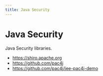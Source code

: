 ```yaml
---
title: Java Security
---
```


# Java Security

Java Security libraries.

+ https://shiro.apache.org
+ https://github.com/pac4j
+ https://github.com/pac4j/jee-pac4j-demo
